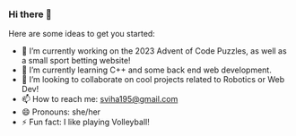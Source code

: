 ### Hi there 👋


Here are some ideas to get you started:

- 🔭 I’m currently working on the 2023 Advent of Code Puzzles, as well as a small sport betting website!
- 🌱 I’m currently learning C++ and some back end web development. 
- 👯 I’m looking to collaborate on cool projects related to Robotics or Web Dev!
- 📫 How to reach me: sviha195@gmail.com
- 😄 Pronouns: she/her
- ⚡ Fun fact: I like playing Volleyball!


